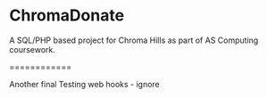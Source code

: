 ChromaDonate
============

A SQL/PHP based project for Chroma Hills as part of AS Computing coursework.

============

Another final Testing web hooks - ignore